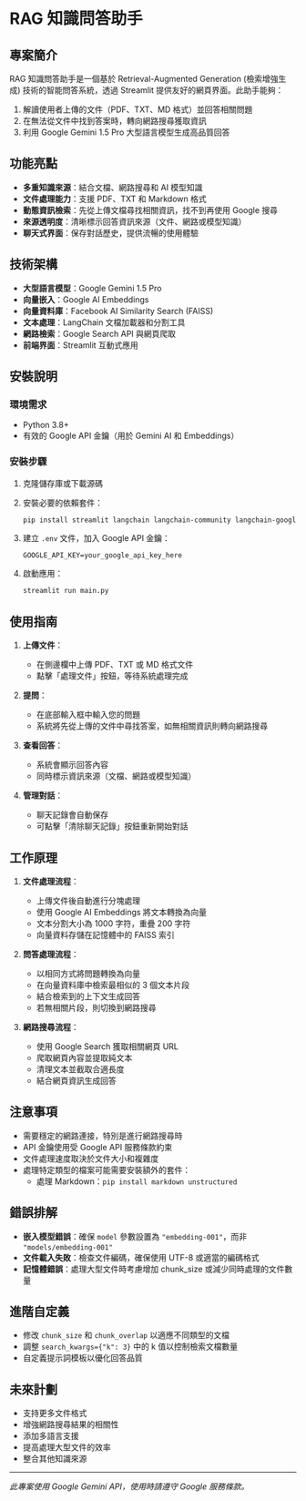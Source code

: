 # RAG 知識問答助手

## 專案簡介

RAG 知識問答助手是一個基於 Retrieval-Augmented Generation (檢索增強生成) 技術的智能問答系統，透過 Streamlit 提供友好的網頁界面。此助手能夠：

1. 解讀使用者上傳的文件（PDF、TXT、MD 格式）並回答相關問題
2. 在無法從文件中找到答案時，轉向網路搜尋獲取資訊
3. 利用 Google Gemini 1.5 Pro 大型語言模型生成高品質回答

## 功能亮點

- **多重知識來源**：結合文檔、網路搜尋和 AI 模型知識
- **文件處理能力**：支援 PDF、TXT 和 Markdown 格式
- **動態資訊檢索**：先從上傳文檔尋找相關資訊，找不到再使用 Google 搜尋
- **來源透明度**：清晰標示回答資訊來源（文件、網路或模型知識）
- **聊天式界面**：保存對話歷史，提供流暢的使用體驗

## 技術架構

- **大型語言模型**：Google Gemini 1.5 Pro
- **向量嵌入**：Google AI Embeddings
- **向量資料庫**：Facebook AI Similarity Search (FAISS)
- **文本處理**：LangChain 文檔加載器和分割工具
- **網路檢索**：Google Search API 與網頁爬取
- **前端界面**：Streamlit 互動式應用

## 安裝說明

### 環境需求
- Python 3.8+
- 有效的 Google API 金鑰（用於 Gemini AI 和 Embeddings）

### 安裝步驟

1. 克隆儲存庫或下載源碼

2. 安裝必要的依賴套件：
   ```bash
   pip install streamlit langchain langchain-community langchain-google-genai faiss-cpu google-generativeai beautifulsoup4 python-dotenv googlesearch-python requests PyPDF2
   ```

3. 建立 `.env` 文件，加入 Google API 金鑰：
   ```
   GOOGLE_API_KEY=your_google_api_key_here
   ```

4. 啟動應用：
   ```bash
   streamlit run main.py
   ```

## 使用指南

1. **上傳文件**：
   - 在側邊欄中上傳 PDF、TXT 或 MD 格式文件
   - 點擊「處理文件」按鈕，等待系統處理完成

2. **提問**：
   - 在底部輸入框中輸入您的問題
   - 系統將先從上傳的文件中尋找答案，如無相關資訊則轉向網路搜尋

3. **查看回答**：
   - 系統會顯示回答內容
   - 同時標示資訊來源（文檔、網路或模型知識）

4. **管理對話**：
   - 聊天記錄會自動保存
   - 可點擊「清除聊天記錄」按鈕重新開始對話

## 工作原理

1. **文件處理流程**：
   - 上傳文件後自動進行分塊處理
   - 使用 Google AI Embeddings 將文本轉換為向量
   - 文本分割大小為 1000 字符，重疊 200 字符
   - 向量資料存儲在記憶體中的 FAISS 索引

2. **問答處理流程**：
   - 以相同方式將問題轉換為向量
   - 在向量資料庫中檢索最相似的 3 個文本片段
   - 結合檢索到的上下文生成回答
   - 若無相關片段，則切換到網路搜尋

3. **網路搜尋流程**：
   - 使用 Google Search 獲取相關網頁 URL
   - 爬取網頁內容並提取純文本
   - 清理文本並截取合適長度
   - 結合網頁資訊生成回答

## 注意事項

- 需要穩定的網路連接，特別是進行網路搜尋時
- API 金鑰使用受 Google API 服務條款約束
- 文件處理速度取決於文件大小和複雜度
- 處理特定類型的檔案可能需要安裝額外的套件：
  - 處理 Markdown：`pip install markdown unstructured`

## 錯誤排解

- **嵌入模型錯誤**：確保 `model` 參數設置為 `"embedding-001"`，而非 `"models/embedding-001"`
- **文件載入失敗**：檢查文件編碼，確保使用 UTF-8 或適當的編碼格式
- **記憶體錯誤**：處理大型文件時考慮增加 chunk_size 或減少同時處理的文件數量

## 進階自定義

- 修改 `chunk_size` 和 `chunk_overlap` 以適應不同類型的文檔
- 調整 `search_kwargs={"k": 3}` 中的 k 值以控制檢索文檔數量
- 自定義提示詞模板以優化回答品質

## 未來計劃

- 支持更多文件格式
- 增強網路搜尋結果的相關性
- 添加多語言支援
- 提高處理大型文件的效率
- 整合其他知識來源

---

*此專案使用 Google Gemini API，使用時請遵守 Google 服務條款。*